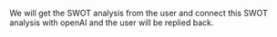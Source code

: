 We will get the SWOT analysis from the user and connect this SWOT analysis with openAI and the user will be replied back.
